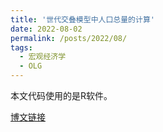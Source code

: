 ```yaml
---
title: '世代交叠模型中人口总量的计算'
date: 2022-08-02
permalink: /posts/2022/08/
tags:
  - 宏观经济学
  - OLG
---
```


<!--文件源自~/elements/RawE/15_MySummary/确定性60代世代交叠模型/RCode75Gene/R/人口总量计算.Rmd-->

本文代码使用的是R软件。

[博文链接](https://common2016.github.io/chenpu.github.io/files/population.html)